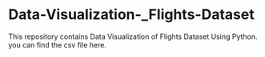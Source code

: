 # Data-Visualization-_Flights-Dataset
This repository contains Data Visualization of Flights Dataset Using Python. you can find the csv file here.
